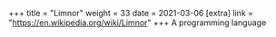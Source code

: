 +++
title = "Limnor"
weight = 33
date = 2021-03-06
[extra]
link = "https://en.wikipedia.org/wiki/Limnor"
+++
A programming language

